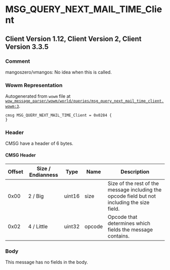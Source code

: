 # MSG_QUERY_NEXT_MAIL_TIME_Client

## Client Version 1.12, Client Version 2, Client Version 3.3.5

### Comment

mangoszero/vmangos: No idea when this is called.

### Wowm Representation

Autogenerated from `wowm` file at [`wow_message_parser/wowm/world/queries/msg_query_next_mail_time_client.wowm:3`](https://github.com/gtker/wow_messages/tree/main/wow_message_parser/wowm/world/queries/msg_query_next_mail_time_client.wowm#L3).
```rust,ignore
cmsg MSG_QUERY_NEXT_MAIL_TIME_Client = 0x0284 {
}
```
### Header

CMSG have a header of 6 bytes.

#### CMSG Header

| Offset | Size / Endianness | Type   | Name   | Description |
| ------ | ----------------- | ------ | ------ | ----------- |
| 0x00   | 2 / Big           | uint16 | size   | Size of the rest of the message including the opcode field but not including the size field.|
| 0x02   | 4 / Little        | uint32 | opcode | Opcode that determines which fields the message contains.|

### Body

This message has no fields in the body.

